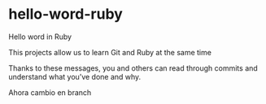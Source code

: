 hello-word-ruby
===============

Hello word in Ruby

This projects allow us to learn Git and Ruby at the same time

Thanks to these messages, you and others can read through commits and understand what you’ve done and why.

Ahora cambio en branch

